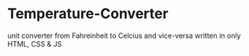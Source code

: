 # Temperature-Converter
 unit converter from Fahreinheit to Celcius and vice-versa written in only HTML, CSS & JS
